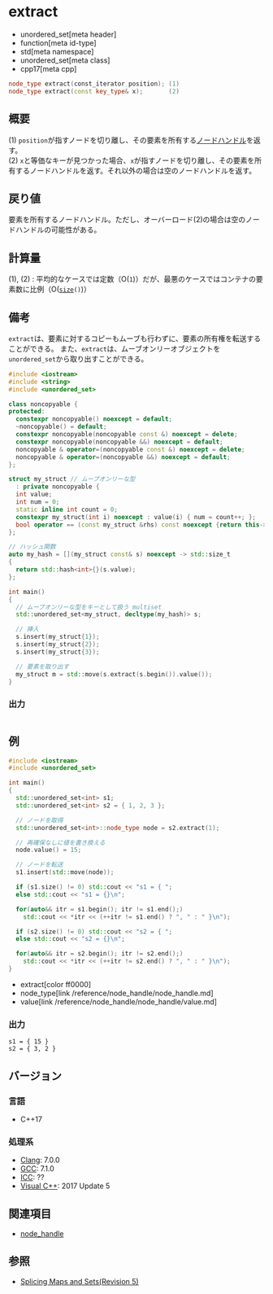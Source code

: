# extract
* unordered_set[meta header]
* function[meta id-type]
* std[meta namespace]
* unordered_set[meta class]
* cpp17[meta cpp]

```cpp
node_type extract(const_iterator position); (1)
node_type extract(const key_type& x);       (2)
```

## 概要
(1) `position`が指すノードを切り離し、その要素を所有する[ノードハンドル](/reference/node_handle/node_handle.md)を返す。  
(2) `x`と等価なキーが見つかった場合、`x`が指すノードを切り離し、その要素を所有するノードハンドルを返す。それ以外の場合は空のノードハンドルを返す。


## 戻り値
要素を所有するノードハンドル。ただし、オーバーロード(2)の場合は空のノードハンドルの可能性がある。


## 計算量
(1), (2) : 平均的なケースでは定数（O(`1`)）だが、最悪のケースではコンテナの要素数に比例（O([`size`](size.md)`()`)）


## 備考
`extract`は、要素に対するコピーもムーブも行わずに、要素の所有権を転送することができる。
また、`extract`は、ムーブオンリーオブジェクトを`unordered_set`から取り出すことができる。

```cpp example
#include <iostream>
#include <string>
#include <unordered_set>

class noncopyable {
protected:
  constexpr noncopyable() noexcept = default;
  ~noncopyable() = default;
  constexpr noncopyable(noncopyable const &) noexcept = delete;
  constexpr noncopyable(noncopyable &&) noexcept = default;
  noncopyable & operator=(noncopyable const &) noexcept = delete;
  noncopyable & operator=(noncopyable &&) noexcept = default;
};

struct my_struct // ムーブオンリーな型
  : private noncopyable {
  int value;
  int num = 0;
  static inline int count = 0;
  constexpr my_struct(int i) noexcept : value(i) { num = count++; };
  bool operator == (const my_struct &rhs) const noexcept {return this->value == rhs.value;}
};

// ハッシュ関数
auto my_hash = [](my_struct const& s) noexcept -> std::size_t
{
  return std::hash<int>{}(s.value);
};

int main()
{
  // ムーブオンリーな型をキーとして扱う multiset
  std::unordered_set<my_struct, decltype(my_hash)> s;

  // 挿入
  s.insert(my_struct{1});
  s.insert(my_struct{2});
  s.insert(my_struct{3});

  // 要素を取り出す
  my_struct m = std::move(s.extract(s.begin()).value());
}
```

### 出力
```
```

## 例
```cpp example
#include <iostream>
#include <unordered_set>

int main()
{
  std::unordered_set<int> s1;
  std::unordered_set<int> s2 = { 1, 2, 3 };

  // ノードを取得
  std::unordered_set<int>::node_type node = s2.extract(1);

  // 再確保なしに値を書き換える
  node.value() = 15;

  // ノードを転送
  s1.insert(std::move(node));

  if (s1.size() != 0) std::cout << "s1 = { ";
  else std::cout << "s1 = {}\n";

  for(auto&& itr = s1.begin(); itr != s1.end();)
    std::cout << *itr << (++itr != s1.end() ? ", " : " }\n");

  if (s2.size() != 0) std::cout << "s2 = { ";
  else std::cout << "s2 = {}\n";

  for(auto&& itr = s2.begin(); itr != s2.end();)
    std::cout << *itr << (++itr != s2.end() ? ", " : " }\n");
}
```
* extract[color ff0000]
* node_type[link /reference/node_handle/node_handle.md]
* value[link /reference/node_handle/node_handle/value.md]


### 出力
```
s1 = { 15 }
s2 = { 3, 2 }
```

## バージョン
### 言語
- C++17


### 処理系
- [Clang](/implementation.md#clang): 7.0.0
- [GCC](/implementation.md#gcc): 7.1.0
- [ICC](/implementation.md#icc): ??
- [Visual C++](/implementation.md#visual_cpp): 2017 Update 5


## 関連項目
- [node_handle](/reference/node_handle/node_handle.md)


## 参照
- [Splicing Maps and Sets(Revision 5)](http://www.open-std.org/jtc1/sc22/wg21/docs/papers/2016/p0083r3.pdf)

